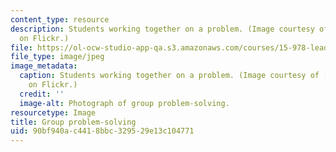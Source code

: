```yaml
---
content_type: resource
description: Students working together on a problem. (Image courtesy of premasagar
  on Flickr.)
file: https://ol-ocw-studio-app-qa.s3.amazonaws.com/courses/15-978-leadership-tools-and-teams-a-product-development-lab-spring-2007/90bf940ac4418bbc329529e13c104771_15-978s07.jpg
file_type: image/jpeg
image_metadata:
  caption: Students working together on a problem. (Image courtesy of [premasagar](http://www.flickr.com/photos/dharmasphere/)
    on Flickr.)
  credit: ''
  image-alt: Photograph of group problem-solving.
resourcetype: Image
title: Group problem-solving
uid: 90bf940a-c441-8bbc-3295-29e13c104771
---
```

